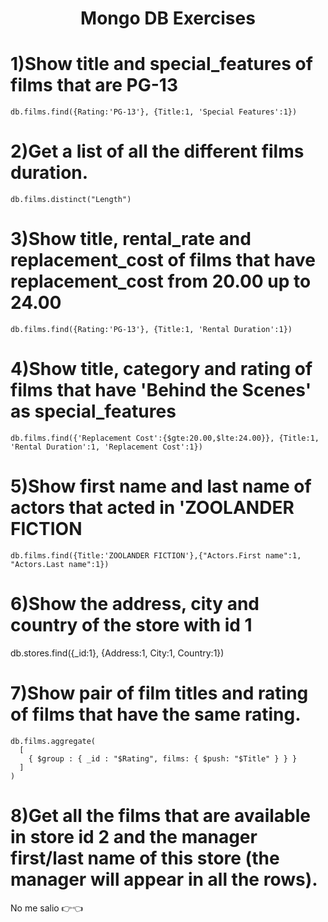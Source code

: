 <h1 align="center">Mongo DB Exercises</h1>

# 1)Show title and special_features of films that are PG-13
```
db.films.find({Rating:'PG-13'}, {Title:1, 'Special Features':1})
```
# 2)Get a list of all the different films duration.
```
db.films.distinct("Length")
```
# 3)Show title, rental_rate and replacement_cost of films that have replacement_cost from 20.00 up to 24.00
```
db.films.find({Rating:'PG-13'}, {Title:1, 'Rental Duration':1})
```
# 4)Show title, category and rating of films that have 'Behind the Scenes' as special_features
```
db.films.find({'Replacement Cost':{$gte:20.00,$lte:24.00}}, {Title:1, 'Rental Duration':1, 'Replacement Cost':1})
```
# 5)Show first name and last name of actors that acted in 'ZOOLANDER FICTION
```
db.films.find({Title:'ZOOLANDER FICTION'},{"Actors.First name":1, "Actors.Last name":1})
```
# 6)Show the address, city and country of the store with id 1
db.stores.find({_id:1}, {Address:1, City:1, Country:1})

# 7)Show pair of film titles and rating of films that have the same rating.
```
db.films.aggregate(
  [
    { $group : { _id : "$Rating", films: { $push: "$Title" } } }
  ]
)
```

# 8)Get all the films that are available in store id 2 and the manager first/last name of this store (the manager will appear in all the rows).
No me salio :point_right::point_left: